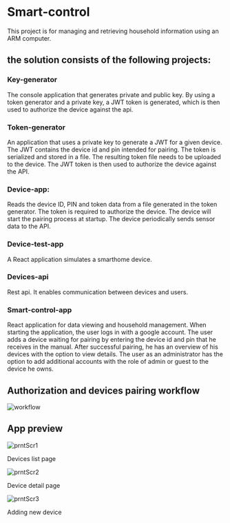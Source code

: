 # Smart-control
This project is for managing and retrieving household information using an ARM computer.

## the solution consists of the following projects:

### Key-generator
The console application that generates private and public key. By using a token generator and a private key, a JWT token is generated, which is then used to authorize the device against the api.

### Token-generator
An application that uses a private key to generate a JWT for a given device. The JWT contains the device id and pin intended for pairing. The token is serialized and stored in a file. The resulting token file needs to be uploaded to the device. The JWT token is then used to authorize the device against the API.

### Device-app:
Reads the device ID, PIN and token data from a file generated in the token generator. The token is required to authorize the device. The device will start the pairing process at startup. The device periodically sends sensor data to the API.

### Device-test-app
A React application simulates a smarthome device.

### Devices-api
Rest api. It enables communication between devices and users.

### Smart-control-app
React application for data viewing and household management.
When starting the application, the user logs in with a google account. The user adds a device waiting for pairing by entering the device id and pin that he receives in the manual. After successful pairing, he has an overview of his devices with the option to view details.
The user as an administrator has the option to add additional accounts with the role of admin or guest to the device he owns.

## Authorization and devices pairing workflow

![workflow](workflow1.jpg)

## App preview
![prntScr1](prntScr1.png)

Devices list page

![prntScr2](prntScr2.png)

Device detail page

![prntScr3](prntScr3.png)

Adding new device